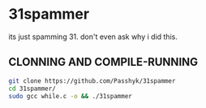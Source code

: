 # 31spammer
its just spamming 31. don't even ask why i did this.

## CLONNING AND COMPILE-RUNNING

```sh
git clone https://github.com/Passhyk/31spammer
cd 31spammer/
sudo gcc while.c -o && ./31spammer

```
